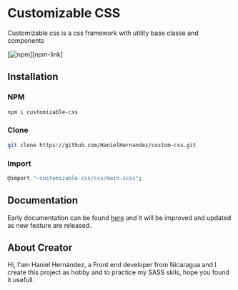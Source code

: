# Customizable CSS

Customizable css is a css framework with utility base classe and components

[![npm](https://img.shields.io/npm/v/customizable-css.svg)][npm-link]

## Installation

### NPM

```sh
npm i customizable-css
```

### Clone

```sh
git clone https://github.com/HanielHernandez/custom-css.git
```

### Import

```sh
@import "~customizable-css/css/main.scss";
```

## Documentation

Early documentation can be found [here](https://hanielhernandez.github.io/custom-css/) and it will be improved and updated as new feature are released.

## About Creator

Hi, I'am Haniel Hernández, a Front end developer from Nicaragua and I create this project as hobby and to practice my SASS skils, hope you found it usefull.
